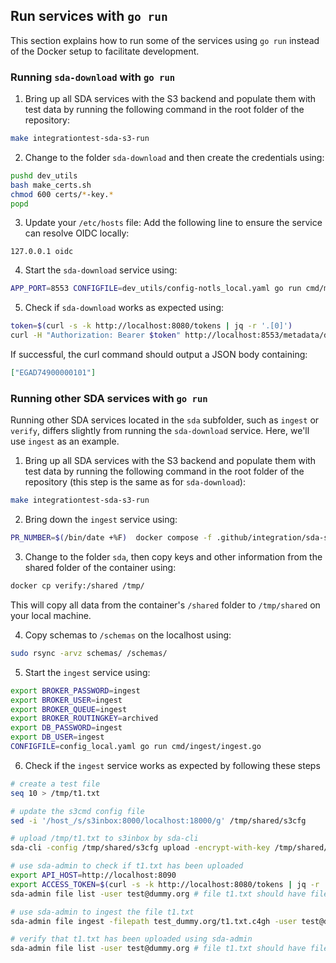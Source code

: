 ## Run services with `go run`

This section explains how to run some of the services using `go run` instead of the Docker setup to facilitate development.

### Running `sda-download` with `go run`
1. Bring up all SDA services with the S3 backend and populate them with test data by running the following command in the root folder of the repository:
```sh
make integrationtest-sda-s3-run 
```

2. Change to the folder `sda-download` and then create the credentials using: 
```sh
pushd dev_utils
bash make_certs.sh
chmod 600 certs/*-key.*
popd
```

3. Update your `/etc/hosts` file: Add the following line to ensure the service can resolve OIDC locally: 
```
127.0.0.1 oidc
```

4. Start the `sda-download` service using:
```sh
APP_PORT=8553 CONFIGFILE=dev_utils/config-notls_local.yaml go run cmd/main.go
```

5. Check if `sda-download` works as expected using:
```sh
token=$(curl -s -k http://localhost:8080/tokens | jq -r '.[0]') 
curl -H "Authorization: Bearer $token" http://localhost:8553/metadata/datasets
```
If successful, the curl command should output a JSON body containing:
```json
["EGAD74900000101"]
```


### Running other SDA services with `go run`
Running other SDA services located in the `sda` subfolder, such as `ingest` or `verify`, differs slightly from running the `sda-download` service. Here, we'll use `ingest` as an example.

1. Bring up all SDA services with the S3 backend and populate them with test data by running the following command in the root folder of the repository (this step is the same as for `sda-download`):
```sh
make integrationtest-sda-s3-run 
```

2. Bring down the `ingest` service using:
```sh
PR_NUMBER=$(/bin/date +%F)  docker compose -f .github/integration/sda-s3-integration.yml stop ingest  
```

3. Change to the folder `sda`, then copy keys and other information from the shared folder of the container using:
```sh
docker cp verify:/shared /tmp/
```
This will copy all data from the container's `/shared` folder to `/tmp/shared` on your local machine.

4. Copy schemas to `/schemas` on the localhost using:
```sh
sudo rsync -arvz schemas/ /schemas/ 
```

5. Start the `ingest` service using:
```sh
export BROKER_PASSWORD=ingest
export BROKER_USER=ingest
export BROKER_QUEUE=ingest
export BROKER_ROUTINGKEY=archived
export DB_PASSWORD=ingest
export DB_USER=ingest 
CONFIGFILE=config_local.yaml go run cmd/ingest/ingest.go
```

6. Check if the `ingest` service works as expected by following these steps
```sh
# create a test file
seq 10 > /tmp/t1.txt

# update the s3cmd config file
sed -i '/host_/s/s3inbox:8000/localhost:18000/g' /tmp/shared/s3cfg

# upload /tmp/t1.txt to s3inbox by sda-cli
sda-cli -config /tmp/shared/s3cfg upload -encrypt-with-key /tmp/shared/c4gh.pub.pem /tmp/t1.txt

# use sda-admin to check if t1.txt has been uploaded
export API_HOST=http://localhost:8090
export ACCESS_TOKEN=$(curl -s -k http://localhost:8080/tokens | jq -r '.[0]') 
sda-admin file list -user test@dummy.org # file t1.txt should have fileStatus 'uploaded'

# use sda-admin to ingest the file t1.txt
sda-admin file ingest -filepath test_dummy.org/t1.txt.c4gh -user test@dummy.org  

# verify that t1.txt has been uploaded using sda-admin 
sda-admin file list -user test@dummy.org # file t1.txt should have fileStatus 'verified'
```
